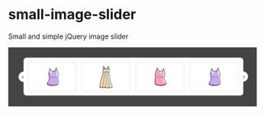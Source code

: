 small-image-slider
==================

Small and simple jQuery image slider

![Image slider preview](slider.jpg?raw=true)



